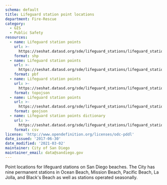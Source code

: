 ```yaml
---
schema: default
title: Lifeguard station point locations
department: Fire-Rescue
category:
  - GIS
  - Public Safety
resources:
  - name: Lifeguard station points
    url: >-
      https://seshat.datasd.org/sde/lifeguard_stations/lifeguard_stations_datasd.zip
    format: shp
  - name: Lifeguard station points
    url: >-
      https://seshat.datasd.org/sde/lifeguard_stations/lifeguard_stations_datasd.pbf
    format: pbf
  - name: Lifeguard station points
    url: >-
      https://seshat.datasd.org/sde/lifeguard_stations/lifeguard_stations_datasd.topojson
    format: topojson
  - name: Lifeguard station points
    url: >-
      https://seshat.datasd.org/sde/lifeguard_stations/lifeguard_stations_datasd.geojson
    format: geojson
  - name: Lifeguard station points dictionary
    url: >-
      https://seshat.datasd.org/sde/lifeguard_stations/lifeguard_stations_dictionary_datasd.csv
    format: csv
license: 'http://www.opendefinition.org/licenses/odc-pddl'
date_issued: '2017-06-30'
date_modified: '2021-03-02'
maintainer: City of San Diego
maintainer_email: data@sandiego.gov
---
```

Point locations for lifeguard stations on San Diego beaches. The City has nine permanent stations in Ocean Beach, Mission Beach, Pacific Beach, La Jolla, and Black's Beach as well as stations operated seasonally.
<!--more-->

